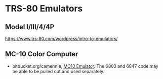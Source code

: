 TRS-80 Emulators
================

Model I/III/4/4P
----------------

<https://www.trs-80.com/wordpress/intro-to-emulators/>


MC-10 Color Computer
--------------------

- bitbucket.org/camennie, [MC10 Emulator][camennie].
  The 6803 and 6847 code may be able to be pulled out and used separately.



<!-------------------------------------------------------------------->
[camennie]: https://bitbucket.org/camennie/mc10-emulator/
